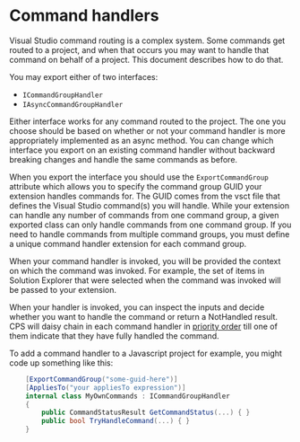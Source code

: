 Command handlers
================

Visual Studio command routing is a complex system. Some commands get routed
to a project, and when that occurs you may want to handle that command on
behalf of a project. This document describes how to do that.

You may export either of two interfaces:

- `ICommandGroupHandler` 
- `IAsyncCommandGroupHandler`

Either interface works for any command routed to the project. The one
you choose should be based on whether or not your command handler is more
appropriately implemented as an async method. You can change which interface
you export on an existing command handler without backward breaking changes
and handle the same commands as before.

When you export the interface you should use the
`ExportCommandGroup`
attribute which allows you to specify the command group GUID your extension
handles commands for. The GUID comes from the vsct file that defines the
Visual Studio command(s) you will handle. While your extension can handle
any number of commands from one command group, a given exported class
can only handle commands from one command group. If you need to handle
commands from multiple command groups, you must define a unique command
handler extension for each command group.

When your command handler is invoked, you will be provided the context on
which the command was invoked. For example, the set of items in Solution
Explorer that were selected when the command was invoked will be passed
to your extension. 

When your handler is invoked, you can inspect the inputs and decide whether
you want to handle the command or return a NotHandled result. CPS will daisy
chain in each command handler in [priority order](Extensibility_points.md)
till one of them indicate that they have fully handled the command.

To add a command handler to a Javascript project for example, you might
code up something like this:

```csharp
    [ExportCommandGroup("some-guid-here")]
    [AppliesTo("your appliesTo expression")]
    internal class MyOwnCommands : ICommandGroupHandler
    {
        public CommandStatusResult GetCommandStatus(...) { }
        public bool TryHandleCommand(...) { }
    }
```
